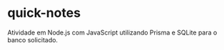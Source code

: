 # quick-notes
Atividade em Node.js com JavaScript utilizando Prisma e SQLite para o banco solicitado.
